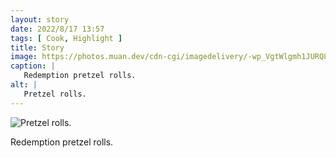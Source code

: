 ```yaml
---
layout: story
date: 2022/8/17 13:57
tags: [ Cook, Highlight ]
title: Story
image: https://photos.muan.dev/cdn-cgi/imagedelivery/-wp_VgtWlgmh1JURQ8t1mg/b42a4a51-cd67-4148-8593-8c9d30f1ef00/public
caption: |
   Redemption pretzel rolls.
alt: |
   Pretzel rolls.
---
```


![Pretzel rolls.](https://photos.muan.dev/cdn-cgi/imagedelivery/-wp_VgtWlgmh1JURQ8t1mg/b42a4a51-cd67-4148-8593-8c9d30f1ef00/public)

Redemption pretzel rolls.
